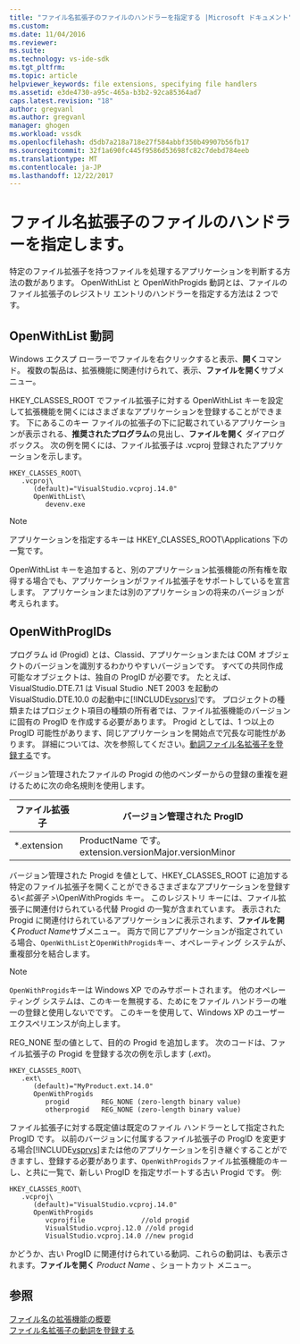 ```yaml
---
title: "ファイル名拡張子のファイルのハンドラーを指定する |Microsoft ドキュメント"
ms.custom: 
ms.date: 11/04/2016
ms.reviewer: 
ms.suite: 
ms.technology: vs-ide-sdk
ms.tgt_pltfrm: 
ms.topic: article
helpviewer_keywords: file extensions, specifying file handlers
ms.assetid: e3de4730-a95c-465a-b3b2-92ca85364ad7
caps.latest.revision: "18"
author: gregvanl
ms.author: gregvanl
manager: ghogen
ms.workload: vssdk
ms.openlocfilehash: d5db7a218a718e27f584abbf350b49907b56fb17
ms.sourcegitcommit: 32f1a690fc445f9586d53698fc82c7debd784eeb
ms.translationtype: MT
ms.contentlocale: ja-JP
ms.lasthandoff: 12/22/2017
---
```

# <a name="specifying-file-handlers-for-file-name-extensions"></a>ファイル名拡張子のファイルのハンドラーを指定します。
特定のファイル拡張子を持つファイルを処理するアプリケーションを判断する方法の数があります。 OpenWithList と OpenWithProgids 動詞とは、ファイルのファイル拡張子のレジストリ エントリのハンドラーを指定する方法は 2 つです。  
  
## <a name="openwithlist-verb"></a>OpenWithList 動詞  
 Windows エクスプ ローラーでファイルを右クリックすると表示、**開く**コマンド。 複数の製品は、拡張機能に関連付けられて、表示、**ファイルを開く**サブメニュー。  
  
 HKEY_CLASSES_ROOT でファイル拡張子に対する OpenWithList キーを設定して拡張機能を開くにはさまざまなアプリケーションを登録することができます。 下にあるこのキー ファイルの拡張子の下に記載されているアプリケーションが表示される、**推奨されたプログラム**の見出し、**ファイルを開く** ダイアログ ボックス。 次の例を開くには、ファイル拡張子は .vcproj 登録されたアプリケーションを示します。  
  
```  
HKEY_CLASSES_ROOT\  
   .vcproj\  
      (default)="VisualStudio.vcproj.14.0"  
      OpenWithList\  
         devenv.exe  
```  
  
> [!NOTE]
>  アプリケーションを指定するキーは HKEY_CLASSES_ROOT\Applications 下の一覧です。  
  
 OpenWithList キーを追加すると、別のアプリケーション拡張機能の所有権を取得する場合でも、アプリケーションがファイル拡張子をサポートしているを宣言します。 アプリケーションまたは別のアプリケーションの将来のバージョンが考えられます。  
  
## <a name="openwithprogids"></a>OpenWithProgIDs  
 プログラム id (Progid) とは、Classid、アプリケーションまたは COM オブジェクトのバージョンを識別するわかりやすいバージョンです。 すべての共同作成可能なオブジェクトは、独自の ProgID が必要です。 たとえば、VisualStudio.DTE.7.1 は Visual Studio .NET 2003 を起動の VisualStudio.DTE.10.0 の起動中に[!INCLUDE[vsprvs](../code-quality/includes/vsprvs_md.md)]です。 プロジェクトの種類またはプロジェクト項目の種類の所有者では、ファイル拡張機能のバージョンに固有の ProgID を作成する必要があります。 Progid としては、1 つ以上の ProgID 可能性があります、同じアプリケーションを開始点で冗長な可能性があります。 詳細については、次を参照してください。[動詞ファイル名拡張子を登録する](../extensibility/registering-verbs-for-file-name-extensions.md)です。  
  
 バージョン管理されたファイルの Progid の他のベンダーからの登録の重複を避けるために次の命名規則を使用します。  
  
|ファイル拡張子|バージョン管理された ProgID|  
|--------------------|----------------------|  
|*.extension|ProductName です。 extension.versionMajor.versionMinor|  
  
 バージョン管理された Progid を値として、HKEY_CLASSES_ROOT に追加する特定のファイル拡張子を開くことができるさまざまなアプリケーションを登録する\\*\<拡張子 >*\OpenWithProgids キー。 このレジストリ キーには、ファイル拡張子に関連付けられている代替 Progid の一覧が含まれています。 表示された Progid に関連付けられているアプリケーションに表示されます、**ファイルを開く***Product Name*サブメニュー。 両方で同じアプリケーションが指定されている場合、`OpenWithList`と`OpenWithProgids`キー、オペレーティング システムが、重複部分を結合します。  
  
> [!NOTE]
>  `OpenWithProgids`キーは Windows XP でのみサポートされます。 他のオペレーティング システムは、このキーを無視する、ためにをファイル ハンドラーの唯一の登録と使用しないでです。 このキーを使用して、Windows XP のユーザー エクスペリエンスが向上します。  
  
 REG_NONE 型の値として、目的の Progid を追加します。 次のコードは、ファイル拡張子の Progid を登録する次の例を示します (.*ext*)。  
  
```  
HKEY_CLASSES_ROOT\  
   .ext\  
      (default)="MyProduct.ext.14.0"  
      OpenWithProgids  
         progid        REG_NONE (zero-length binary value)  
         otherprogid   REG_NONE (zero-length binary value)  
```  
  
 ファイル拡張子に対する既定値は既定のファイル ハンドラーとして指定された ProgID です。 以前のバージョンに付属するファイル拡張子の ProgID を変更する場合[!INCLUDE[vsprvs](../code-quality/includes/vsprvs_md.md)]または他のアプリケーションを引き継ぐすることができますし、登録する必要があります、`OpenWithProgids`ファイル拡張機能のキーし、と共に一覧で、新しい ProgID を指定サポートする古い Progid です。 例:  
  
```  
HKEY_CLASSES_ROOT\  
   .vcproj\  
      (default)="VisualStudio.vcproj.14.0"  
      OpenWithProgids  
         vcprojfile              //old progid  
         VisualStudio.vcproj.12.0 //old progid  
         VisualStudio.vcproj.14.0 //new progid  
```  
  
 かどうか、古い ProgID に関連付けられている動詞、これらの動詞は、も表示されます。**ファイルを開く** *Product Name* 、ショートカット メニュー。  
  
## <a name="see-also"></a>参照  
 [ファイル名の拡張機能の概要](../extensibility/about-file-name-extensions.md)   
 [ファイル名拡張子の動詞を登録する](../extensibility/registering-verbs-for-file-name-extensions.md)